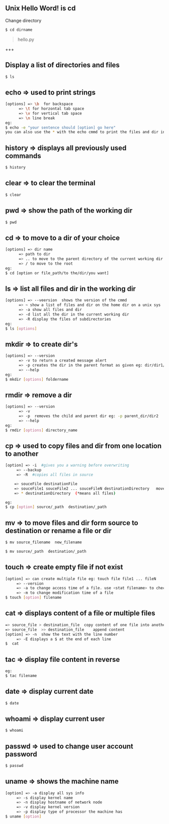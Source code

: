 ## Unix Hello Word! is cd
Change directory
```sh
$ cd dirname
```
> hello.py

+++
## Display a list of directories and files
```sh
$ ls
```

## echo => used to print strings
```sh
[options] => \b  for backspace
	  => \t for horzontal tab space
	  => \v for vertical tab space
	  => \n line break
eg:
$ echo -e "your sentence should [option] go here"
you can also use the * with the echo cmmd to print the files and dir in a dir. 
```

## history => displays all previously used commands
```sh
$ history 
```

## clear => to clear the terminal
```sh
$ clear 
```

## pwd => show the path of the working dir
```sh
$ pwd 
```

## cd => to move to a dir of your choice
```sh
[options] => dir name
	  => path to dir
	  => .. to move to the parent directory of the current working dir
	  => / to move to the root
eg: 
$ cd [option or file_path/to the/dir/you want]
```

## ls => list all files and dir in the working dir
```sh
[options] => --veersion  shows the version of the cmmd
	  => ~ show a list of files and dir on the home dir on a unix sys
	  => -a show all files and dir
	  => -d list all the dir in the current working dir
	  => -R display the files of subdirectories
eg: 
$ ls [options]
```

## mkdir => to create dir's
```sh
[options] => --version
	  => -v to return a created message alert
	  => -p creates the dir in the parent format as given eg: dir/dir1/../dirn
	  => --help
eg: 
$ mkdir [options] foldername
```

## rmdir => remove a dir
```sh
[options] => --version
	  => -v
	  => -p  removes the child and parent dir eg: -p parent_dir/dir2
	  => --help
eg: 
$ rmdir [options] directory_name
```

## cp => used to copy files and dir from one location to another
```sh
[option] => -i  #gives you a warning before overwriting
	 => --backup
	 => -R  #copies all files in source

	=> souceFile destinationFile
	=> souceFile1 souceFile2 ... souceFileN destinationDirectory   move files to a dir
	=> * destinationDirectory  (*means all files)

eg: 
$ cp [option] source/_path  destination/_path
```

## mv => to move files and dir form source to destination or rename a file or dir
```sh
$ mv source_filename  new_filename

$ mv source/_path  destination/_path
```

## touch => create empty file if not exist
```sh
[option] => can create multiple file eg: touch file file1 ... fileN
	 => --version
	 => -a to change access time of a file. use <stat filename> to check 
	 => -m to change modification time of a file
$ touch [option] filename
```

## cat => displays content of a file or multiple files
```sh
=> source_file > destination_file  copy content of one file into another file
=> source_file  >> destination_file    append content
[option] => -n  show the text with the line number
	 => -E displays a $ at the end of each line
$  cat 
```

## tac => display file content in reverse
```sh
eg: 
$ tac filename
```


## date => display current date
```sh
$ date 
```

## whoami => display current user
```sh
$ whoami 
```

## passwd => used to change user account password
```sh
$ passwd 
```

## uname => shows the machine name
```sh
[option] => -a display all sys info
	 => -s display kernel name
	 => -n display hostname of network node
	 => -v display kernel version
	 => -p display type of processor the machine has
$ uname [option]
```